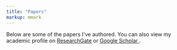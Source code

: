 ```yaml
---
title: "Papers"
markup: mmark
---
```


Below are some of the papers I've authored. You can also view my academic
profile on [ResearchGate](https://www.researchgate.net/profile/Eduardo_Duarte5)
or [Google Scholar ](https://scholar.google.pt/citations?user=51ffGMMAAAAJ).
